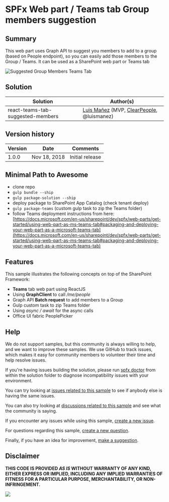 # SPFx Web part / Teams tab Group members suggestion

## Summary

This web part uses Graph API to suggest you members to add to a group (based on People endpoint), so you can easily add those members to the Group / Teams. It can be used as a SharePoint web part or Teams tab

![Suggested Group Members Teams Tab](./assets/SuggestedMembersTeamsTab.jpg)



## Solution

Solution|Author(s)
--------|---------
react-teams-tab-suggested-members|[Luis Mañez](https://github.com/luismanez) (MVP, [ClearPeople](http://www.clearpeople.com), @luismanez)

## Version history

Version|Date|Comments
-------|----|--------
1.0.0|Nov 18, 2018|Initial release

## Minimal Path to Awesome

* clone repo
* `gulp bundle --ship`
* `gulp package-solution --ship`
* deploy package to SharePoint App Catalog (check tenant deploy)
* `gulp package-teams` (custom gulp task to zip the Teams folder)
* follow Teams deployment instructions from here: [https://docs.microsoft.com/en-us/sharepoint/dev/spfx/web-parts/get-started/using-web-part-as-ms-teams-tab#packaging-and-deploying-your-web-part-as-a-microsoft-teams-tab](https://docs.microsoft.com/en-us/sharepoint/dev/spfx/web-parts/get-started/using-web-part-as-ms-teams-tab#packaging-and-deploying-your-web-part-as-a-microsoft-teams-tab)

## Features

This sample illustrates the following concepts on top of the SharePoint Framework:

* __Teams__ tab web part using ReactJS
* Using __GraphClient__ to call _/me/people_
* Graph API __Batch request__ to add members to a Group
* Gulp custom task to zip Teams folder
* Using _async / await_ for the async calls
* Office UI fabric PeoplePicker


## Help

We do not support samples, but this community is always willing to help, and we want to improve these samples. We use GitHub to track issues, which makes it easy for  community members to volunteer their time and help resolve issues.

If you're having issues building the solution, please run [spfx doctor](https://pnp.github.io/cli-microsoft365/cmd/spfx/spfx-doctor/) from within the solution folder to diagnose incompatibility issues with your environment.

You can try looking at [issues related to this sample](https://github.com/pnp/sp-dev-fx-webparts/issues?q=label%3Areact-teams-tab-suggested-members) to see if anybody else is having the same issues.

You can also try looking at [discussions related to this sample](https://github.com/pnp/sp-dev-fx-webparts/discussions?discussions_q=react-teams-tab-suggested-members) and see what the community is saying.

If you encounter any issues while using this sample, [create a new issue](https://github.com/pnp/sp-dev-fx-webparts/issues/new?assignees=&labels=Needs%3A+Triage+%3Amag%3A%2Ctype%3Abug-suspected%2Csample%3A%20react-teams-tab-suggested-members&template=bug-report.yml&sample=react-teams-tab-suggested-members&authors=@luismanez&title=react-teams-tab-suggested-members%20-%20).

For questions regarding this sample, [create a new question](https://github.com/pnp/sp-dev-fx-webparts/issues/new?assignees=&labels=Needs%3A+Triage+%3Amag%3A%2Ctype%3Aquestion%2Csample%3A%20react-teams-tab-suggested-members&template=question.yml&sample=react-teams-tab-suggested-members&authors=@luismanez&title=react-teams-tab-suggested-members%20-%20).

Finally, if you have an idea for improvement, [make a suggestion](https://github.com/pnp/sp-dev-fx-webparts/issues/new?assignees=&labels=Needs%3A+Triage+%3Amag%3A%2Ctype%3Aenhancement%2Csample%3A%20react-teams-tab-suggested-members&template=question.yml&sample=react-teams-tab-suggested-members&authors=@luismanez&title=react-teams-tab-suggested-members%20-%20).


## Disclaimer

**THIS CODE IS PROVIDED *AS IS* WITHOUT WARRANTY OF ANY KIND, EITHER EXPRESS OR IMPLIED, INCLUDING ANY IMPLIED WARRANTIES OF FITNESS FOR A PARTICULAR PURPOSE, MERCHANTABILITY, OR NON-INFRINGEMENT.**


<img src="https://telemetry.sharepointpnp.com/sp-dev-fx-webparts/samples/react-teams-tab-suggested-members" />
